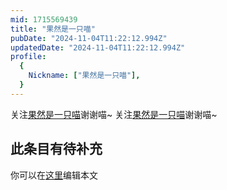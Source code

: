 ```yaml
---
mid: 1715569439
title: "果然是一只喵"
pubDate: "2024-11-04T11:22:12.994Z"
updatedDate: "2024-11-04T11:22:12.994Z"
profile:
  {
    Nickname: ["果然是一只喵"],
  }
---
```


关注[果然是一只喵](https://space.bilibili.com/1715569439)谢谢喵~ 关注[果然是一只喵](https://space.bilibili.com/1715569439)谢谢喵~

## 此条目有待补充
你可以在[这里](https://github.com/Yuhanawa/VTuber.ICU-Content/edit/master/v/果然是一只喵/index.md)编辑本文
